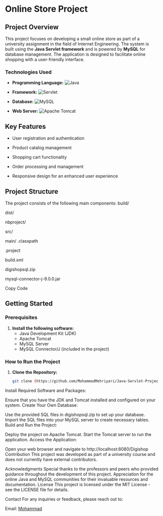 # Online Store Project

## Project Overview
This project focuses on developing a small online store as part of a university assignment in the field of Internet Engineering. The system is built using the **Java Servlet framework** and is powered by **MySQL** for database management. The application is designed to facilitate online shopping with a user-friendly interface.

### Technologies Used

- **Programming Language:** ![Java](https://img.shields.io/badge/Java-ED8B00?style=for-the-badge&logo=java&logoColor=white)
- **Framework:** ![Servlet](https://img.shields.io/badge/Servlet-007396?style=for-the-badge&logo=apache&logoColor=white)

- **Database:** ![MySQL](https://img.shields.io/badge/MySQL-005C84?style=for-the-badge&logo=mysql&logoColor=white)
- **Web Server:** ![Apache Tomcat](https://img.shields.io/badge/Apache%20Tomcat-F8DC75?style=for-the-badge&logo=apachetomcat&logoColor=black)

## Key Features

- User registration and authentication
- Product catalog management

- Shopping cart functionality
- Order processing and management

- Responsive design for an enhanced user experience

## Project Structure
The project consists of the following main components:
build/

dist/

nbproject/

src/

main/
.classpath

.project

build.xml

digishopsql.zip

mysql-connector-j-9.0.0.jar

Copy Code

## Getting Started

### Prerequisites

1. **Install the following software:**
   - Java Development Kit (JDK)
   - Apache Tomcat
   - MySQL Server
   - MySQL Connector/J (included in the project)

### How to Run the Project

1. **Clone the Repository:**
   ```bash
   git clone (https://github.com/MohammadMehriyari/Java-Servlet-Project)
Install Required Software and Packages:

Ensure that you have the JDK and Tomcat installed and configured on your system.
Create Your Own Database:

Use the provided SQL files in digishopsql.zip to set up your database.
Import the SQL files into your MySQL server to create necessary tables.
Build and Run the Project:

Deploy the project on Apache Tomcat.
Start the Tomcat server to run the application.
Access the Application:

Open your web browser and navigate to http://localhost:8080/Digishop
Contribution
This project was developed as part of a university course and does not currently have external contributors.

Acknowledgments
Special thanks to the professors and peers who provided guidance throughout the development of this project.
Appreciation for the online Java and MySQL communities for their invaluable resources and documentation.
License
This project is licensed under the MIT License - see the LICENSE file for details.

Contact
For any inquiries or feedback, please reach out to:

Email: [Mohammad](mohhammadmer@gmail.com)
